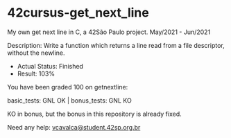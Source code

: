 # 42cursus-get_next_line
My own get next line in C, a 42São Paulo project. May/2021 - Jun/2021

Description: Write a function which returns a line read from a file descriptor, without the newline.

- Actual Status: Finished
- Result: 103%

You have been graded 100 on getnextline:

basic_tests: GNL OK | bonus_tests: GNL KO

KO in bonus, but the bonus in this repository is already fixed.

Need any help: vcavalca@student.42sp.org.br
